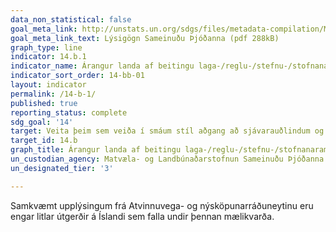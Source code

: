 ```yaml
---
data_non_statistical: false
goal_meta_link: http://unstats.un.org/sdgs/files/metadata-compilation/Metadata-Goal-14.pdf
goal_meta_link_text: Lýsigögn Sameinuðu Þjóðanna (pdf 288kB)
graph_type: line
indicator: 14.b.1
indicator_name: Árangur landa af beitingu laga-/reglu-/stefnu-/stofnanaramma þar sem aðgangsréttur lítilla útgerða er viðurkenndur og varinn.
indicator_sort_order: 14-bb-01
layout: indicator
permalink: /14-b-1/
published: true
reporting_status: complete
sdg_goal: '14'
target: Veita þeim sem veiða í smáum stíl aðgang að sjávarauðlindum og mörkuðum.
target_id: 14.b
graph_title: Árangur landa af beitingu laga-/reglu-/stefnu-/stofnanaramma þar sem aðgangsréttur lítilla útgerða er viðurkenndur og varinn.
un_custodian_agency: Matvæla- og Landbúnaðarstofnun Sameinuðu Þjóðanna (FAO)
un_designated_tier: '3'

---
```


Samkvæmt upplýsingum frá Atvinnuvega- og nýsköpunarráðuneytinu eru engar litlar útgerðir á Íslandi sem falla undir þennan mælikvarða.
